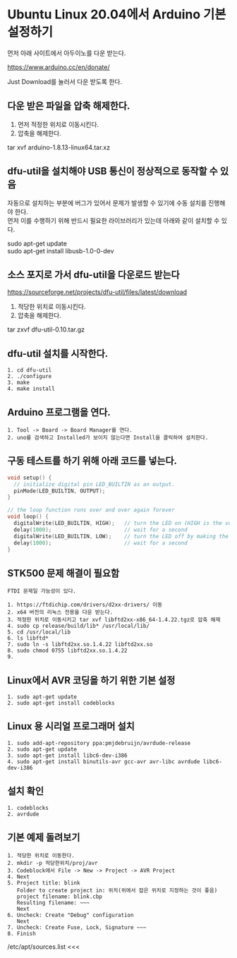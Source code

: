 # Ubuntu Linux 20.04에서 Arduino 기본 설정하기

먼저 아래 사이트에서 아두이노를 다운 받는다.  

https://www.arduino.cc/en/donate/  

Just Download를 눌러서 다운 받도록 한다.  

## 다운 받은 파일을 압축 해제한다.

1. 먼저 적정한 위치로 이동시킨다.  
2. 압축을 해제한다.  

tar xvf arduino-1.8.13-linux64.tar.xz  

## dfu-util을 설치해야 USB 통신이 정상적으로 동작할 수 있음

자동으로 설치하는 부분에 버그가 있어서 문제가 발생할 수 있기에 수동 설치를 진행해야 한다.  
먼저 이를 수행하기 위해 반드시 필요한 라이브러리가 있는데 아래와 같이 설치할 수 있다.  

sudo apt-get update  
sudo apt-get install libusb-1.0-0-dev  

## 소스 포지로 가서 dfu-util을 다운로드 받는다

https://sourceforge.net/projects/dfu-util/files/latest/download  

1. 적당한 위치로 이동시킨다.  
2. 압축을 해제한다.  

tar zxvf dfu-util-0.10.tar.gz  

## dfu-util 설치를 시작한다.

```
1. cd dfu-util
2. ./configure
3. make
4. make install
```

## Arduino 프로그램을 연다.

```
1. Tool -> Board -> Board Manager를 연다.
2. uno를 검색하고 Installed가 보이지 않는다면 Install을 클릭하여 설치한다.
```

## 구동 테스트를 하기 위해 아래 코드를 넣는다.

```c
void setup() {
  // initialize digital pin LED_BUILTIN as an output.
  pinMode(LED_BUILTIN, OUTPUT);
}

// the loop function runs over and over again forever
void loop() {
  digitalWrite(LED_BUILTIN, HIGH);   // turn the LED on (HIGH is the voltage level)
  delay(1000);                       // wait for a second
  digitalWrite(LED_BUILTIN, LOW);    // turn the LED off by making the voltage LOW
  delay(1000);                       // wait for a second
}
```

## STK500 문제 해결이 필요함

```
FTDI 문제일 가능성이 있다.

1. https://ftdichip.com/drivers/d2xx-drivers/ 이동
2. x64 버전의 리눅스 전용을 다운 받는다.
3. 적정한 위치로 이동시키고 tar xvf libftd2xx-x86_64-1.4.22.tgz로 압축 해제
4. sudo cp release/build/lib* /usr/local/lib/
5. cd /usr/local/lib
6. ls libftd*
7. sudo ln -s libftd2xx.so.1.4.22 libftd2xx.so
8. sudo chmod 0755 libftd2xx.so.1.4.22
9. 
```

## Linux에서 AVR 코딩을 하기 위한 기본 설정

```
1. sudo apt-get update
2. sudo apt-get install codeblocks
```

## Linux 용 시리얼 프로그래머 설치

```
1. sudo add-apt-repository ppa:pmjdebruijn/avrdude-release
2. sudo apt-get update
3. sudo apt-get install libc6-dev-i386
4. sudo apt-get install binutils-avr gcc-avr avr-libc avrdude libc6-dev-i386
```

## 설치 확인

```
1. codeblocks
2. avrdude
```

## 기본 예제 돌려보기

```
1. 적당한 위치로 이동한다.
2. mkdir -p 적당한위치/proj/avr
3. Codeblock에서 File -> New -> Project -> AVR Project
4. Next
5. Project title: blink
   Folder to create project in: 위치(위에서 잡은 위치로 지정하는 것이 좋음)
   project filename: blink.cbp
   Resulting filename: ~~~
   Next
6. Uncheck: Create "Debug" configuration
   Next
7. Uncheck: Create Fuse, Lock, Signature ~~~
8. Finish
```




/etc/apt/sources.list <<<
